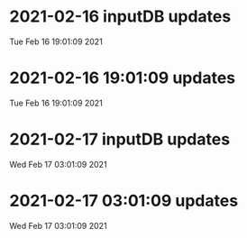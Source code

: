 
# 2021-02-16 inputDB updates 
 Tue Feb 16 19:01:09 2021 


# 2021-02-16 19:01:09 updates 
 Tue Feb 16 19:01:09 2021 


# 2021-02-17 inputDB updates 
 Wed Feb 17 03:01:09 2021 


# 2021-02-17 03:01:09 updates 
 Wed Feb 17 03:01:09 2021 

